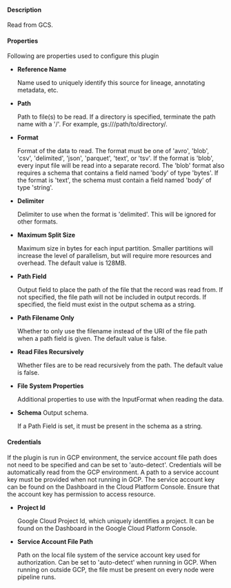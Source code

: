 
#### **Description**

Read from GCS.

#### **Properties**

Following are properties used to configure this plugin

* **Reference Name**

  Name used to uniquely identify this source for lineage, annotating metadata, etc.

* **Path**

  Path to file(s) to be read. If a directory is specified, terminate the path name with a '/'.
For example, gs://<bucket>/path/to/directory/.

* **Format**

  Format of the data to read.
The format must be one of 'avro', 'blob', 'csv', 'delimited', 'json', 'parquet', 'text', or 'tsv'.
If the format is 'blob', every input file will be read into a separate record.
The 'blob' format also requires a schema that contains a field named 'body' of type 'bytes'.
If the format is 'text', the schema must contain a field named 'body' of type 'string'.

* **Delimiter**

  Delimiter to use when the format is 'delimited'. This will be ignored for other formats.

* **Maximum Split Size**

  Maximum size in bytes for each input partition.
Smaller partitions will increase the level of parallelism, but will require more resources and overhead.
The default value is 128MB.

* **Path Field**

  Output field to place the path of the file that the record was read from.
If not specified, the file path will not be included in output records.
If specified, the field must exist in the output schema as a string.

* **Path Filename Only**

  Whether to only use the filename instead of the URI of the file path when a path field is given.
The default value is false.

* **Read Files Recursively**

  Whether files are to be read recursively from the path. The default value is false.

* **File System Properties**

  Additional properties to use with the InputFormat when reading the data.

* **Schema** Output schema.

  If a Path Field is set, it must be present in the schema as a string.

#### **Credentials**

If the plugin is run in GCP environment, the service account file path does not need to be
specified and can be set to 'auto-detect'. Credentials will be automatically read from the GCP environment.
A path to a service account key must be provided when not running in GCP. The service account
key can be found on the Dashboard in the Cloud Platform Console. Ensure that the account key has permission
to access resource.

* **Project Id**

  Google Cloud Project Id, which uniquely identifies a project.
It can be found on the Dashboard in the Google Cloud Platform Console.

* **Service Account File Path**

  Path on the local file system of the service account key used for
authorization. Can be set to 'auto-detect' when running in GCP. When running on outside GCP,
the file must be present on every node were pipeline runs.
